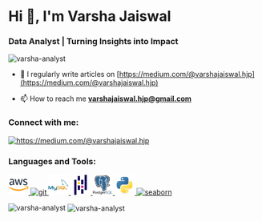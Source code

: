 <h1 align="left">Hi 👋, I'm Varsha Jaiswal</h1>
<h3 align="left">Data Analyst | Turning Insights into Impact</h3>

<p align="left"> <img src="https://komarev.com/ghpvc/?username=varsha-analyst&label=Profile%20views&color=0e75b6&style=flat" alt="varsha-analyst" /> </p>

- 📝 I regularly write articles on [https://medium.com/@varshajaiswal.hjp](https://medium.com/@varshajaiswal.hjp)

- 📫 How to reach me **varshajaiswal.hjp@gmail.com**

<h3 align="left">Connect with me:</h3>
<p align="left">
<a href="https://linkedin.com/in/https://medium.com/@varshajaiswal.hjp" target="blank"><img align="center" src="https://raw.githubusercontent.com/rahuldkjain/github-profile-readme-generator/master/src/images/icons/Social/linked-in-alt.svg" alt="https://medium.com/@varshajaiswal.hjp" height="30" width="40" /></a>
</p>

<h3 align="left">Languages and Tools:</h3>
<p align="left"> <a href="https://aws.amazon.com" target="_blank" rel="noreferrer"> <img src="https://raw.githubusercontent.com/devicons/devicon/master/icons/amazonwebservices/amazonwebservices-original-wordmark.svg" alt="aws" width="40" height="40"/> </a> <a href="https://git-scm.com/" target="_blank" rel="noreferrer"> <img src="https://www.vectorlogo.zone/logos/git-scm/git-scm-icon.svg" alt="git" width="40" height="40"/> </a> <a href="https://www.mysql.com/" target="_blank" rel="noreferrer"> <img src="https://raw.githubusercontent.com/devicons/devicon/master/icons/mysql/mysql-original-wordmark.svg" alt="mysql" width="40" height="40"/> </a> <a href="https://pandas.pydata.org/" target="_blank" rel="noreferrer"> <img src="https://raw.githubusercontent.com/devicons/devicon/2ae2a900d2f041da66e950e4d48052658d850630/icons/pandas/pandas-original.svg" alt="pandas" width="40" height="40"/> </a> <a href="https://www.postgresql.org" target="_blank" rel="noreferrer"> <img src="https://raw.githubusercontent.com/devicons/devicon/master/icons/postgresql/postgresql-original-wordmark.svg" alt="postgresql" width="40" height="40"/> </a> <a href="https://www.python.org" target="_blank" rel="noreferrer"> <img src="https://raw.githubusercontent.com/devicons/devicon/master/icons/python/python-original.svg" alt="python" width="40" height="40"/> </a> <a href="https://seaborn.pydata.org/" target="_blank" rel="noreferrer"> <img src="https://seaborn.pydata.org/_images/logo-mark-lightbg.svg" alt="seaborn" width="40" height="40"/> </a> </p>

<p><img align="left" src="https://github-readme-stats.vercel.app/api/top-langs?username=varsha-analyst&show_icons=true&locale=en&layout=compact" alt="varsha-analyst" /></p>

<p>&nbsp;<img align="center" src="https://github-readme-stats.vercel.app/api?username=varsha-analyst&show_icons=true&locale=en" alt="varsha-analyst" /></p>
